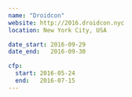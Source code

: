 ```yaml
---
name: "Droidcon"
website: http://2016.droidcon.nyc
location: New York City, USA

date_start: 2016-09-29
date_end:   2016-09-30

cfp:
  start: 2016-05-24
  end:   2016-07-15
---
```

